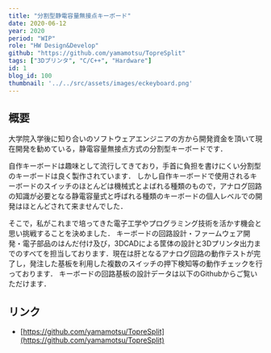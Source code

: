 ```yaml
---
title: "分割型静電容量無接点キーボード"
date: 2020-06-12
year: 2020
period: "WIP"
role: "HW Design&Develop"
github: "https://github.com/yamamotsu/TopreSplit"
tags: ["3Dプリンタ", "C/C++", "Hardware"]
id: 1
blog_id: 100
thumbnail: '../../src/assets/images/eckeyboard.png'
---
```


## 概要
大学院入学後に知り合いのソフトウェアエンジニアの方から開発資金を頂いて現在開発を勧めている，静電容量無接点方式の分割型キーボードです．

自作キーボードは趣味として流行してきており，手首に負担を書けにくい分割型のキーボードは良く製作されています．
しかし自作キーボードで使用されるキーボードのスイッチのほとんどは機械式とよばれる種類のもので，アナログ回路の知識が必要となる静電容量式と呼ばれる種類のキーボードの個人レベルでの開発はほとんどされて来ませんでした．

そこで，私がこれまで培ってきた電子工学やプログラミング技術を活かす機会と思い挑戦することを決めました．
キーボードの回路設計・ファームウェア開発・電子部品のはんだ付け及び，3DCADによる筐体の設計と3Dプリンタ出力までのすべてを担当しております．現在は肝となるアナログ回路の動作テストが完了し，発注した基板を利用した複数のスイッチの押下検知等の動作チェックを行っております．
キーボードの回路基板の設計データは以下のGithubからご覧いただけます．

## リンク

- [https://github.com/yamamotsu/TopreSplit](https://github.com/yamamotsu/TopreSplit)